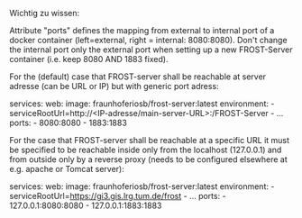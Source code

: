 Wichtig zu wissen: 

Attribute "ports" defines the mapping from external to internal port of a docker container (left=external, right = internal: 8080:8080). Don't change the internal port only the external port when setting up a new FROST-Server container (i.e. keep 8080 AND 1883 fixed).

For the (default) case that FROST-server shall be reachable at server adresse (can be URL or IP) but with generic port adress:

services:
  web:
    image: fraunhoferiosb/frost-server:latest
    environment:
      - serviceRootUrl=http://<IP-adresse/main-server-URL>:<PORT-number>/FROST-Server
      - ...
    ports:
      - 8080:8080
      - 1883:1883


For the case that FROST-server shall be reachable at a specific URL it must be specified to be reachable inside only from the localhost (127.0.0.1) and from outside only by a reverse proxy (needs to be configured elsewhere at e.g. apache or Tomcat server):

services:
  web:
    image: fraunhoferiosb/frost-server:latest
    environment:
      - serviceRootUrl=https://gi3.gis.lrg.tum.de/frost
      - ...
    ports:
      - 127.0.0.1:8080:8080
      - 127.0.0.1:1883:1883

